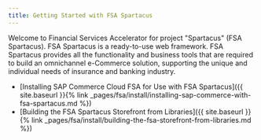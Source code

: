 ```yaml
---
title: Getting Started with FSA Spartacus
---
```


Welcome to Financial Services Accelerator for project "Spartacus" (FSA Spartacus). FSA Spartacus is a ready-to-use web framework. FSA Spartacus provides all the functionality and business tools that are required to build an omnichannel e-Commerce solution, supporting the unique and individual needs of insurance and banking industry.

- [Installing SAP Commerce Cloud FSA for Use with FSA Spartacus]({{ site.baseurl }}{% link _pages/fsa/install/installing-sap-commerce-with-fsa-spartacus.md %})
- [Building the FSA Spartacus Storefront from Libraries]({{ site.baseurl }}{% link _pages/fsa/install/building-the-fsa-storefront-from-libraries.md %})
